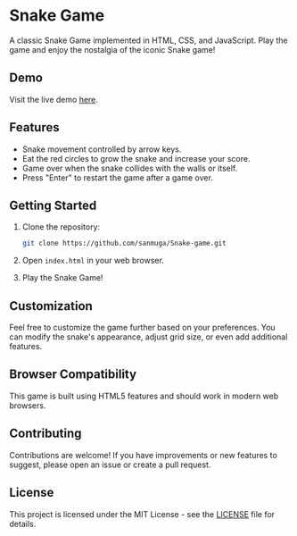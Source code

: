 # Snake Game

A classic Snake Game implemented in HTML, CSS, and JavaScript. Play the game and enjoy the nostalgia of the iconic Snake game!

## Demo

Visit the live demo [here]([https://sanmuga.github.io/Snake-game/](https://eloquent-scone-c7b452.netlify.app/)).

## Features

- Snake movement controlled by arrow keys.
- Eat the red circles to grow the snake and increase your score.
- Game over when the snake collides with the walls or itself.
- Press "Enter" to restart the game after a game over.

## Getting Started

1. Clone the repository:

    ```bash
    git clone https://github.com/sanmuga/Snake-game.git
    ```

2. Open `index.html` in your web browser.

3. Play the Snake Game!

## Customization

Feel free to customize the game further based on your preferences. You can modify the snake's appearance, adjust grid size, or even add additional features.

## Browser Compatibility

This game is built using HTML5 features and should work in modern web browsers.

## Contributing

Contributions are welcome! If you have improvements or new features to suggest, please open an issue or create a pull request.

## License

This project is licensed under the MIT License - see the [LICENSE](LICENSE) file for details.

